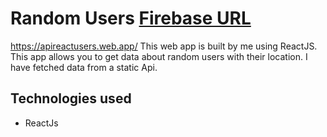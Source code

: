 # Random Users <a href="https://apireactusers.web.app/">Firebase URL</a>
<a href="https://apireactusers.web.app/">https://apireactusers.web.app/</a>
This web app is built by me using ReactJS. This app allows you to get data about random users with their location. I have fetched data from a static Api.

## Technologies used

- ReactJs
